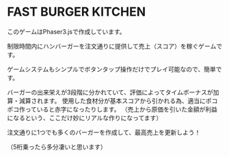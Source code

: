 # FAST BURGER KITCHEN

このゲームはPhaser3.jsで作成しています。

制限時間内にハンバーガーを注文通りに提供して売上（スコア）を稼ぐゲームです。

ゲームシステムもシンプルでボタンタップ操作だけでプレイ可能なので、簡単です。

バーガーの出来栄えが3段階に分かれていて、評価によってタイムボーナスが加算・減算されます。
使用した食材分が基本スコアから引かれる為、適当にポコポコ作っていると赤字になったりします。
（売上から原価を引いた金額が利益になるという、ここだけ妙にリアルな作りになってます）


注文通りに1つでも多くのバーガーを作成して、最高売上を更新しよう！

（5桁乗ったら多分凄いと思います）